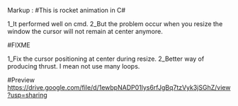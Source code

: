 Markup : #This is rocket animation in C#


1_It performed well on cmd.
2_But the problem occur when you resize the window
the cursor will not remain at center anymore.

#FIXME

1_Fix the cursor positioning at center during resize.
2_Better way of producing thrust. I mean not use many loops.

#Preview
https://drive.google.com/file/d/1ewbpNADP01lys6rfJgBq7tzVyk3jSGhZ/view?usp=sharing
